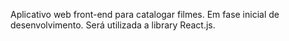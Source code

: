 Aplicativo web front-end para catalogar filmes. Em fase inicial de desenvolvimento. Será utilizada a library React.js.